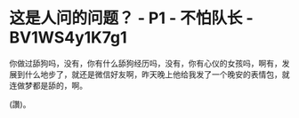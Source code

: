 # 这是人问的问题？ - P1 - 不怕队长 - BV1WS4y1K7g1

你做过舔狗吗，没有，你有什么舔狗经历吗，没有，你有心仪的女孩吗，啊有，发展到什么地步了，就还是微信好友啊，昨天晚上他给我发了一个晚安的表情包，就连做梦都是舔的，啊。

(讚)。